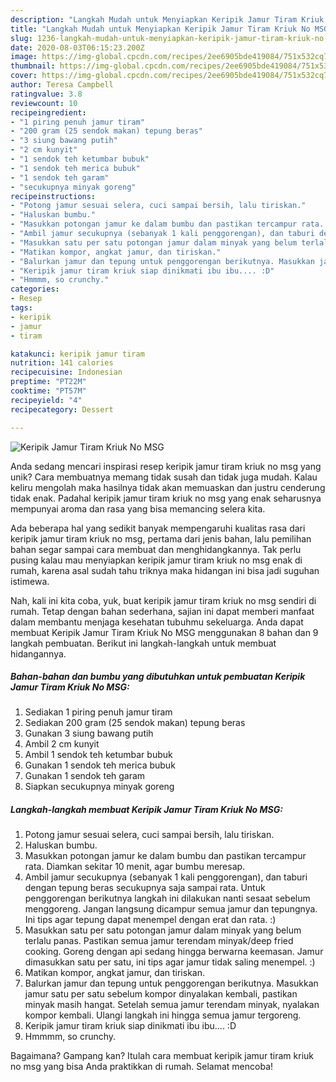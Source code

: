 ```yaml
---
description: "Langkah Mudah untuk Menyiapkan Keripik Jamur Tiram Kriuk No MSG Anti Gagal"
title: "Langkah Mudah untuk Menyiapkan Keripik Jamur Tiram Kriuk No MSG Anti Gagal"
slug: 1236-langkah-mudah-untuk-menyiapkan-keripik-jamur-tiram-kriuk-no-msg-anti-gagal
date: 2020-08-03T06:15:23.200Z
image: https://img-global.cpcdn.com/recipes/2ee6905bde419084/751x532cq70/keripik-jamur-tiram-kriuk-no-msg-foto-resep-utama.jpg
thumbnail: https://img-global.cpcdn.com/recipes/2ee6905bde419084/751x532cq70/keripik-jamur-tiram-kriuk-no-msg-foto-resep-utama.jpg
cover: https://img-global.cpcdn.com/recipes/2ee6905bde419084/751x532cq70/keripik-jamur-tiram-kriuk-no-msg-foto-resep-utama.jpg
author: Teresa Campbell
ratingvalue: 3.8
reviewcount: 10
recipeingredient:
- "1 piring penuh jamur tiram"
- "200 gram (25 sendok makan) tepung beras"
- "3 siung bawang putih"
- "2 cm kunyit"
- "1 sendok teh ketumbar bubuk"
- "1 sendok teh merica bubuk"
- "1 sendok teh garam"
- "secukupnya minyak goreng"
recipeinstructions:
- "Potong jamur sesuai selera, cuci sampai bersih, lalu tiriskan."
- "Haluskan bumbu."
- "Masukkan potongan jamur ke dalam bumbu dan pastikan tercampur rata. Diamkan sekitar 10 menit, agar bumbu meresap."
- "Ambil jamur secukupnya (sebanyak 1 kali penggorengan), dan taburi dengan tepung beras secukupnya saja sampai rata. Untuk penggorengan berikutnya langkah ini dilakukan nanti sesaat sebelum menggoreng. Jangan langsung dicampur semua jamur dan tepungnya. Ini tips agar tepung dapat menempel dengan erat dan rata. :)"
- "Masukkan satu per satu potongan jamur dalam minyak yang belum terlalu panas. Pastikan semua jamur terendam minyak/deep fried cooking. Goreng dengan api sedang hingga berwarna keemasan. Jamur dimasukkan satu per satu, ini tips agar jamur tidak saling menempel. :)"
- "Matikan kompor, angkat jamur, dan tiriskan."
- "Balurkan jamur dan tepung untuk penggorengan berikutnya. Masukkan jamur satu per satu sebelum kompor dinyalakan kembali, pastikan minyak masih hangat. Setelah semua jamur terendam minyak, nyalakan kompor kembali. Ulangi langkah ini hingga semua jamur tergoreng."
- "Keripik jamur tiram kriuk siap dinikmati ibu ibu.... :D"
- "Hmmmm, so crunchy."
categories:
- Resep
tags:
- keripik
- jamur
- tiram

katakunci: keripik jamur tiram 
nutrition: 141 calories
recipecuisine: Indonesian
preptime: "PT22M"
cooktime: "PT57M"
recipeyield: "4"
recipecategory: Dessert

---
```



![Keripik Jamur Tiram Kriuk No MSG](https://img-global.cpcdn.com/recipes/2ee6905bde419084/751x532cq70/keripik-jamur-tiram-kriuk-no-msg-foto-resep-utama.jpg)

Anda sedang mencari inspirasi resep keripik jamur tiram kriuk no msg yang unik? Cara membuatnya memang tidak susah dan tidak juga mudah. Kalau keliru mengolah maka hasilnya tidak akan memuaskan dan justru cenderung tidak enak. Padahal keripik jamur tiram kriuk no msg yang enak seharusnya mempunyai aroma dan rasa yang bisa memancing selera kita.



Ada beberapa hal yang sedikit banyak mempengaruhi kualitas rasa dari keripik jamur tiram kriuk no msg, pertama dari jenis bahan, lalu pemilihan bahan segar sampai cara membuat dan menghidangkannya. Tak perlu pusing kalau mau menyiapkan keripik jamur tiram kriuk no msg enak di rumah, karena asal sudah tahu triknya maka hidangan ini bisa jadi suguhan istimewa.


Nah, kali ini kita coba, yuk, buat keripik jamur tiram kriuk no msg sendiri di rumah. Tetap dengan bahan sederhana, sajian ini dapat memberi manfaat dalam membantu menjaga kesehatan tubuhmu sekeluarga. Anda dapat membuat Keripik Jamur Tiram Kriuk No MSG menggunakan 8 bahan dan 9 langkah pembuatan. Berikut ini langkah-langkah untuk membuat hidangannya.

<!--inarticleads1-->

##### Bahan-bahan dan bumbu yang dibutuhkan untuk pembuatan Keripik Jamur Tiram Kriuk No MSG:

1. Sediakan 1 piring penuh jamur tiram
1. Sediakan 200 gram (25 sendok makan) tepung beras
1. Gunakan 3 siung bawang putih
1. Ambil 2 cm kunyit
1. Ambil 1 sendok teh ketumbar bubuk
1. Gunakan 1 sendok teh merica bubuk
1. Gunakan 1 sendok teh garam
1. Siapkan secukupnya minyak goreng




<!--inarticleads2-->

##### Langkah-langkah membuat Keripik Jamur Tiram Kriuk No MSG:

1. Potong jamur sesuai selera, cuci sampai bersih, lalu tiriskan.
1. Haluskan bumbu.
1. Masukkan potongan jamur ke dalam bumbu dan pastikan tercampur rata. Diamkan sekitar 10 menit, agar bumbu meresap.
1. Ambil jamur secukupnya (sebanyak 1 kali penggorengan), dan taburi dengan tepung beras secukupnya saja sampai rata. Untuk penggorengan berikutnya langkah ini dilakukan nanti sesaat sebelum menggoreng. Jangan langsung dicampur semua jamur dan tepungnya. Ini tips agar tepung dapat menempel dengan erat dan rata. :)
1. Masukkan satu per satu potongan jamur dalam minyak yang belum terlalu panas. Pastikan semua jamur terendam minyak/deep fried cooking. Goreng dengan api sedang hingga berwarna keemasan. Jamur dimasukkan satu per satu, ini tips agar jamur tidak saling menempel. :)
1. Matikan kompor, angkat jamur, dan tiriskan.
1. Balurkan jamur dan tepung untuk penggorengan berikutnya. Masukkan jamur satu per satu sebelum kompor dinyalakan kembali, pastikan minyak masih hangat. Setelah semua jamur terendam minyak, nyalakan kompor kembali. Ulangi langkah ini hingga semua jamur tergoreng.
1. Keripik jamur tiram kriuk siap dinikmati ibu ibu.... :D
1. Hmmmm, so crunchy.




Bagaimana? Gampang kan? Itulah cara membuat keripik jamur tiram kriuk no msg yang bisa Anda praktikkan di rumah. Selamat mencoba!
